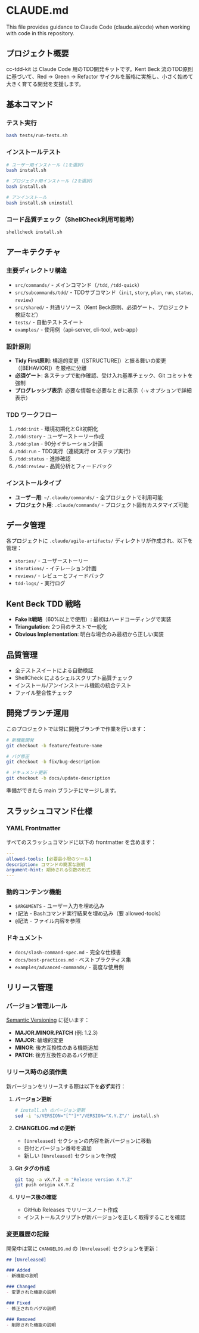 # CLAUDE.md

This file provides guidance to Claude Code (claude.ai/code) when working with code in this repository.

## プロジェクト概要

cc-tdd-kit は Claude Code 用のTDD開発キットです。Kent Beck 流のTDD原則に基づいて、Red → Green → Refactor サイクルを厳格に実施し、小さく始めて大きく育てる開発を支援します。

## 基本コマンド

### テスト実行
```bash
bash tests/run-tests.sh
```

### インストールテスト
```bash
# ユーザー用インストール (1を選択)
bash install.sh

# プロジェクト用インストール (2を選択)
bash install.sh

# アンインストール
bash install.sh uninstall
```

### コード品質チェック（ShellCheck利用可能時）
```bash
shellcheck install.sh
```

## アーキテクチャ

### 主要ディレクトリ構造
- `src/commands/` - メインコマンド（`/tdd`, `/tdd-quick`）
- `src/subcommands/tdd/` - TDDサブコマンド（`init`, `story`, `plan`, `run`, `status`, `review`）
- `src/shared/` - 共通リソース（Kent Beck原則、必須ゲート、プロジェクト検証など）
- `tests/` - 自動テストスイート
- `examples/` - 使用例（api-server, cli-tool, web-app）

### 設計原則
- **Tidy First原則**: 構造的変更（[STRUCTURE]）と振る舞いの変更（[BEHAVIOR]）を厳格に分離
- **必須ゲート**: 各ステップで動作確認、受け入れ基準チェック、Git コミットを強制
- **プログレッシブ表示**: 必要な情報を必要なときに表示（`-v` オプションで詳細表示）

### TDD ワークフロー
1. `/tdd:init` - 環境初期化とGit初期化
2. `/tdd:story` - ユーザーストーリー作成
3. `/tdd:plan` - 90分イテレーション計画
4. `/tdd:run` - TDD実行（連続実行 or ステップ実行）
5. `/tdd:status` - 進捗確認
6. `/tdd:review` - 品質分析とフィードバック

### インストールタイプ
- **ユーザー用**: `~/.claude/commands/` - 全プロジェクトで利用可能
- **プロジェクト用**: `.claude/commands/` - プロジェクト固有カスタマイズ可能

## データ管理

各プロジェクトに `.claude/agile-artifacts/` ディレクトリが作成され、以下を管理：
- `stories/` - ユーザーストーリー
- `iterations/` - イテレーション計画
- `reviews/` - レビューとフィードバック
- `tdd-logs/` - 実行ログ

## Kent Beck TDD 戦略

- **Fake It戦略**（60%以上で使用）: 最初はハードコーディングで実装
- **Triangulation**: 2つ目のテストで一般化
- **Obvious Implementation**: 明白な場合のみ最初から正しい実装

## 品質管理

- 全テストスイートによる自動検証
- ShellCheck によるシェルスクリプト品質チェック
- インストール/アンインストール機能の統合テスト
- ファイル整合性チェック

## 開発ブランチ運用

このプロジェクトでは常に開発ブランチで作業を行います：

```bash
# 新機能開発
git checkout -b feature/feature-name

# バグ修正
git checkout -b fix/bug-description

# ドキュメント更新
git checkout -b docs/update-description
```

準備ができたら main ブランチにマージします。

## スラッシュコマンド仕様

### YAML Frontmatter
すべてのスラッシュコマンドに以下の frontmatter を含めます：

```yaml
---
allowed-tools: [必要最小限のツール]
description: コマンドの簡潔な説明
argument-hint: 期待される引数の形式
---
```

### 動的コンテンツ機能
- `$ARGUMENTS` - ユーザー入力を埋め込み
- `!`記法 - Bashコマンド実行結果を埋め込み（要 allowed-tools）
- `@`記法 - ファイル内容を参照

### ドキュメント
- `docs/slash-command-spec.md` - 完全な仕様書
- `docs/best-practices.md` - ベストプラクティス集
- `examples/advanced-commands/` - 高度な使用例

## リリース管理

### バージョン管理ルール
[Semantic Versioning](https://semver.org/spec/v2.0.0.html) に従います：

- **MAJOR.MINOR.PATCH** (例: 1.2.3)
- **MAJOR**: 破壊的変更
- **MINOR**: 後方互換性のある機能追加
- **PATCH**: 後方互換性のあるバグ修正

### リリース時の必須作業
新バージョンをリリースする際は以下を**必ず**実行：

1. **バージョン更新**
   ```bash
   # install.sh のバージョン更新
   sed -i 's/VERSION="[^"]*"/VERSION="X.Y.Z"/' install.sh
   ```

2. **CHANGELOG.md の更新**
   - `[Unreleased]` セクションの内容を新バージョンに移動
   - 日付とバージョン番号を追加
   - 新しい `[Unreleased]` セクションを作成

3. **Git タグの作成**
   ```bash
   git tag -a vX.Y.Z -m "Release version X.Y.Z"
   git push origin vX.Y.Z
   ```

4. **リリース後の確認**
   - GitHub Releases でリリースノート作成
   - インストールスクリプトが新バージョンを正しく取得することを確認

### 変更履歴の記録
開発中は常に `CHANGELOG.md` の `[Unreleased]` セクションを更新：

```markdown
## [Unreleased]

### Added
- 新機能の説明

### Changed  
- 変更された機能の説明

### Fixed
- 修正されたバグの説明

### Removed
- 削除された機能の説明
```
